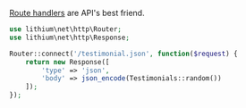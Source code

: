 
[Route handlers](/docs/lithium/net/http/Route::$_handler) are API's best friend.

```php
use lithium\net\http\Router;
use lithium\net\http\Response;	

Router::connect('/testimonial.json', function($request) {
	return new Response([
		'type' => 'json',
		'body' => json_encode(Testimonials::random())
	]);
});
```
